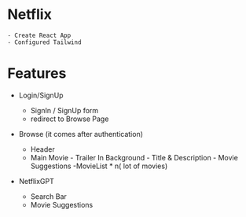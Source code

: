 # Netflix
    - Create React App
    - Configured Tailwind
# Features
- Login/SignUp
    - SignIn / SignUp form
    - redirect to Browse Page
- Browse (it comes after authentication)
    - Header
    - Main Movie
            - Trailer In Background
            - Title & Description
            - Movie Suggestions
                -MovieList * n( lot of movies)

- NetflixGPT
    - Search Bar
    - Movie Suggestions